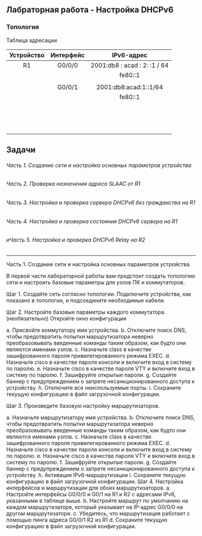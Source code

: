 ## Лабраторная работа - Настройка DHCPv6 

### Топология

Таблица адресации

| Устройство  |  Интерфейс | IPv6-адрес  |
| :------------: | :------------: | :------------: |
| R1  |G0/0/0  | 2001:db8 : acad : 2: :1 / 64  |
|       |             |  fe80::1|
|       |             |   |
|   | G0/0/1  |  2001:db8:acad:1::1/64 |
|   |   | fe80::1  |
|   |   |   |
|   |   |   |
|   |   |   |
|   |   |   |
|   |   |   |
|   |   |   |
|   |   |   |
|   |   |   |
|   |   |   |
|   |   |   |
|   |   |   |
|   |   |   |
|   |   |   |
|   |   |   |


## Задачи

###### Часть 1. Создание сети и настройка основных параметров устройства

###### Часть 2. Проверка назначения адреса SLAAC от R1

###### Часть 3. Настройка и проверка сервера DHCPv6 без гражданства на R1

###### Часть 4. Настройка и проверка состояния DHCPv6 сервера на R1

###### иЧасть 5. Настройка и проверка DHCPv6 Relay на R2


------------

Часть 1. Создание сети и настройка основных параметров устройства

В первой части лабораторной работы вам предстоит создать топологию сети и настроить базовые параметры для узлов ПК и коммутаторов.

Шаг 1. Создайте сеть согласно топологии.
Подключите устройства, как показано в топологии, и подсоедините необходимые кабели.

Шаг 2. Настройте базовые параметры каждого коммутатора. (необязательно)
Откройте окно конфигурации

a.	Присвойте коммутатору имя устройства.
b.	Отключите поиск DNS, чтобы предотвратить попытки маршрутизатора неверно преобразовывать введенные команды таким образом, как будто они являются именами узлов.
c.	Назначьте class в качестве зашифрованного пароля привилегированного режима EXEC.
d.	Назначьте cisco в качестве пароля консоли и включите вход в систему по паролю.
e.	Назначьте cisco в качестве пароля VTY и включите вход в систему по паролю.
f.	Зашифруйте открытые пароли.
g.	Создайте баннер с предупреждением о запрете несанкционированного доступа к устройству.
h.	Отключите все неиспользуемые порты.
i.	Сохраните текущую конфигурацию в файл загрузочной конфигурации.


Шаг 3. Произведите базовую настройку маршрутизаторов.



a.	Назначьте маршрутизатору имя устройства.
b.	Отключите поиск DNS, чтобы предотвратить попытки маршрутизатора неверно преобразовывать введенные команды таким образом, как будто они являются именами узлов.
c.	Назначьте class в качестве зашифрованного пароля привилегированного режима EXEC.
d.	Назначьте cisco в качестве пароля консоли и включите вход в систему по паролю.
e.	Назначьте cisco в качестве пароля VTY и включите вход в систему по паролю.
f.	Зашифруйте открытые пароли.
g.	Создайте баннер с предупреждением о запрете несанкционированного доступа к устройству.
h.	Активация IPv6-маршрутизации
i.	Сохраните текущую конфигурацию в файл загрузочной конфигурации.
Шаг 4. Настройка интерфейсов и маршрутизации для обоих маршрутизаторов.
a.	Настройте интерфейсы G0/0/0 и G0/1 на R1 и R2 с адресами IPv6, указанными в таблице выше.
b.	Настройте маршрут по умолчанию на каждом маршрутизаторе, который указывает на IP-адрес G0/0/0 на другом маршрутизаторе.
c.	Убедитесь, что маршрутизация работает с помощью пинга адреса G0/0/1 R2 из R1
d.	Сохраните текущую конфигурацию в файл загрузочной конфигурации.


